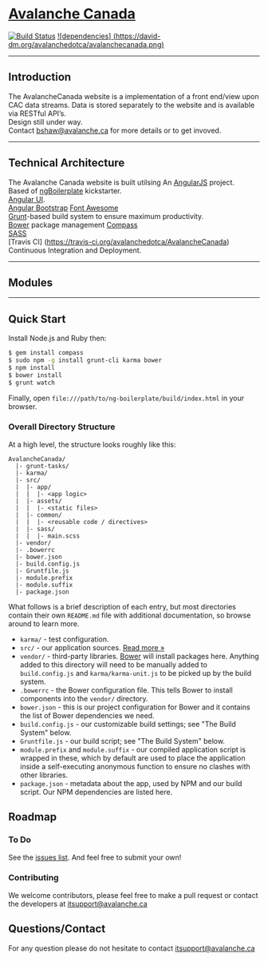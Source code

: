 
# [Avalanche Canada](https://github.com/avalanchedotca/AvalancheCanada.git) 
[![Build Status](https://travis-ci.org/avalanchedotca/AvalancheCanada.svg)](https://travis-ci.org/avalanchedotca/AvalancheCanada)
[![dependencies] (https://david-dm.org/avalanchedotca/avalanchecanada.png)](https://david-dm.org/)
****

## Introduction
The AvalancheCanada website is a implementation of a front end/view upon CAC data streams. Data is stored separately to the website and is available via RESTful API’s.   
Design still under way.  
Contact bshaw@avalanche.ca for more details or to get invoved.  

***

## Technical Architecture
The Avalanche Canada website is built utilsing
An [AngularJS](http://angularjs.org) project.  
Based of [ngBoilerplate](https://github.com/ngbp/ngbp.git) kickstarter.  
[Angular UI](http://angular-ui.github.io).  
[Angular Bootstrap](http://angular-ui.github.io/bootstrap)
[Font Awesome](http://fortawesome.github.com/Font-Awesome)  
[Grunt](http://gruntjs.org)-based build system to ensure maximum productivity.  
[Bower](http://bower.io/) package management
[Compass](http://compass-style.org/)  
[SASS](http://sass-lang.com/)  
[Travis CI] (https://travis-ci.org/avalanchedotca/AvalancheCanada) Continuous Integration and Deployment.     

***

## Modules

***

## Quick Start

Install Node.js and Ruby then:

```sh
$ gem install compass
$ sudo npm -g install grunt-cli karma bower 
$ npm install
$ bower install
$ grunt watch
```

Finally, open `file:///path/to/ng-boilerplate/build/index.html` in your browser.

### Overall Directory Structure

At a high level, the structure looks roughly like this:

```
AvalancheCanada/
  |- grunt-tasks/
  |- karma/
  |- src/
  |  |- app/
  |  |  |- <app logic>
  |  |- assets/
  |  |  |- <static files>
  |  |- common/
  |  |  |- <reusable code / directives>
  |  |- sass/
  |  |  |- main.scss
  |- vendor/
  |- .bowerrc
  |- bower.json
  |- build.config.js
  |- Gruntfile.js
  |- module.prefix
  |- module.suffix
  |- package.json
```

What follows is a brief description of each entry, but most directories contain
their own `README.md` file with additional documentation, so browse around to
learn more.

- `karma/` - test configuration.
- `src/` - our application sources. [Read more &raquo;](src/README.md)
- `vendor/` - third-party libraries. [Bower](http://bower.io) will install
  packages here. Anything added to this directory will need to be manually added
  to `build.config.js` and `karma/karma-unit.js` to be picked up by the build
  system.
- `.bowerrc` - the Bower configuration file. This tells Bower to install
  components into the `vendor/` directory.
- `bower.json` - this is our project configuration for Bower and it contains the
  list of Bower dependencies we need.
- `build.config.js` - our customizable build settings; see "The Build System"
  below.
- `Gruntfile.js` - our build script; see "The Build System" below.
- `module.prefix` and `module.suffix` - our compiled application script is
  wrapped in these, which by default are used to place the application inside a
  self-executing anonymous function to ensure no clashes with other libraries.
- `package.json` - metadata about the app, used by NPM and our build script. Our
  NPM dependencies are listed here.


## Roadmap

### To Do

See the [issues list](https://github.com/avalanchedotca/AvalancheCanada/issues). And
feel free to submit your own!

### Contributing

We welcome contributors, please feel free to make a pull request or contact the developers at itsupport@avalanche.ca

## Questions/Contact
For any question please do not hesitate to contact itsupport@avalanche.ca
